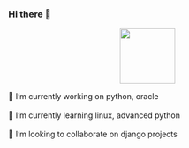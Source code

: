 ### Hi there 👋

<div id="header" align="center">
  <img src="https://media.giphy.com/media/qgQUggAC3Pfv687qPC/giphy.gif" width="100"/>
</div>


🔭 I’m currently working on python, oracle
<br><br>
🌱 I’m currently learning linux, advanced python
<br><br>
👯 I’m looking to collaborate on django projects
<br><br>

<!--
**hadibuxmahessar/hadibuxmahessar** is a ✨ _special_ ✨ repository because its `README.md` (this file) appears on your GitHub profile.

Here are some ideas to get you started:
- 🤔 I’m looking for help with ...
- 💬 Ask me about ...
- 📫 How to reach me: ...
- 😄 Pronouns: ...
- ⚡ Fun fact: ...


-->
